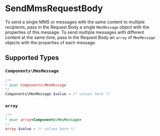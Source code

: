 # SendMmsRequestBody

To send a single MMS or messages with the same content to multiple recipients, pass in the Request Body a single `MmsMessage` object with the properties of this message. To send multiple messages with different content at the same time, pass in the Request Body an `array` of `MmsMessage` objects with the properties of each message.


## Supported Types

### `Components\MmsMessage`

```php
/**
* @var Components\MmsMessage
*/
Components\MmsMessage $value = /* values here */
```

### `array`

```php
/**
* @var array<Components\MmsMessage>
*/
array $value = /* values here */
```

